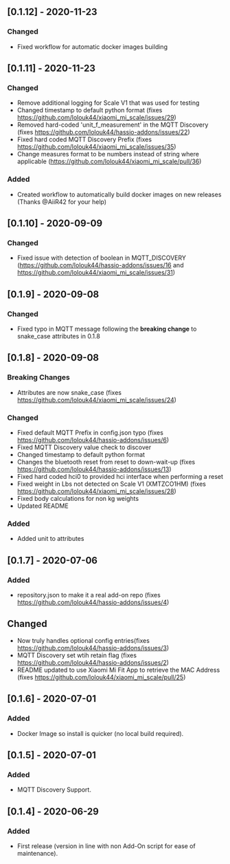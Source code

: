 ## [0.1.12] - 2020-11-23
### Changed
- Fixed workflow for automatic docker images building

## [0.1.11] - 2020-11-23
### Changed
- Remove additional logging for Scale V1 that was used for testing
- Changed timestamp to default python format (fixes https://github.com/lolouk44/xiaomi_mi_scale/issues/29)
- Removed hard-coded 'unit_f_measurement' in the MQTT Discovery (fixes https://github.com/lolouk44/hassio-addons/issues/22)
- Fixed hard coded MQTT Discovery Prefix (fixes https://github.com/lolouk44/xiaomi_mi_scale/issues/35)
- Change measures format to be numbers instead of string where applicable (https://github.com/lolouk44/xiaomi_mi_scale/pull/36)
### Added
- Created workflow to automatically build docker images on new releases (Thanks @AiiR42 for your help)


## [0.1.10] - 2020-09-09
### Changed
- Fixed issue with detection of boolean in MQTT_DISCOVERY (https://github.com/lolouk44/hassio-addons/issues/16 and https://github.com/lolouk44/xiaomi_mi_scale/issues/31)

## [0.1.9] - 2020-09-08
### Changed
- Fixed typo in MQTT message following the **breaking change** to snake_case attributes in 0.1.8

## [0.1.8] - 2020-09-08
### Breaking Changes
- Attributes are now snake_case (fixes https://github.com/lolouk44/xiaomi_mi_scale/issues/24)
### Changed
- Fixed default MQTT Prefix in config.json typo (fixes https://github.com/lolouk44/hassio-addons/issues/6)
- Fixed MQTT Discovery value check to discover
- Changed timestamp to default python format
- Changes the bluetooth reset from reset to down-wait-up (fixes https://github.com/lolouk44/hassio-addons/issues/13)
- Fixed hard coded hci0 to provided hci interface when performing a reset
- Fixed weight in Lbs not detected on Scale V1 (XMTZCO1HM) (fixes https://github.com/lolouk44/xiaomi_mi_scale/issues/28)
- Fixed body calculations for non kg weights
- Updated README
### Added
- Added unit to attributes

## [0.1.7] - 2020-07-06
### Added
- repository.json to make it a real add-on repo (fixes https://github.com/lolouk44/hassio-addons/issues/4)
## Changed
- Now truly handles optional config entries(fixes https://github.com/lolouk44/hassio-addons/issues/3)
- MQTT Discovery set wtih retain flag (fixes https://github.com/lolouk44/hassio-addons/issues/2)
- README updated to use Xiaomi Mi Fit App to retrieve the MAC Address (fixes https://github.com/lolouk44/xiaomi_mi_scale/pull/25)

## [0.1.6] - 2020-07-01
### Added
- Docker Image so install is quicker (no local build required).

## [0.1.5] - 2020-07-01
### Added
- MQTT Discovery Support.

## [0.1.4] - 2020-06-29
### Added
- First release (version in line with non Add-On script for ease of maintenance).
